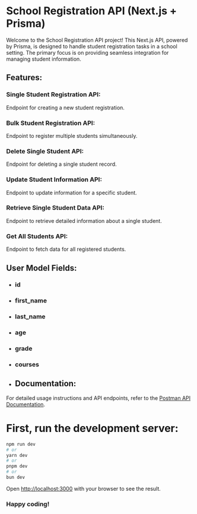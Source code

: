 # School Registration API (Next.js + Prisma)

Welcome to the School Registration API project! This Next.js API, powered by Prisma, is designed to handle student registration tasks in a school setting. The primary focus is on providing seamless integration for managing student information.

## Features:

### Single Student Registration API:

Endpoint for creating a new student registration.

### Bulk Student Registration API:

Endpoint to register multiple students simultaneously.

### Delete Single Student API:

Endpoint for deleting a single student record.

### Update Student Information API:

Endpoint to update information for a specific student.

### Retrieve Single Student Data API:

Endpoint to retrieve detailed information about a single student.

### Get All Students API:

Endpoint to fetch data for all registered students.

## User Model Fields:

- ### id

- ### first_name

- ### last_name

- ### age

- ### grade

- ### courses

- ## Documentation:

For detailed usage instructions and API endpoints, refer to the [Postman API Documentation](https://documenter.getpostman.com/view/28312754/2s9Ykt3dTd).

# First, run the development server:

```bash
npm run dev
# or
yarn dev
# or
pnpm dev
# or
bun dev
```

Open [http://localhost:3000](http://localhost:3000) with your browser to see the result.

### Happy coding!
